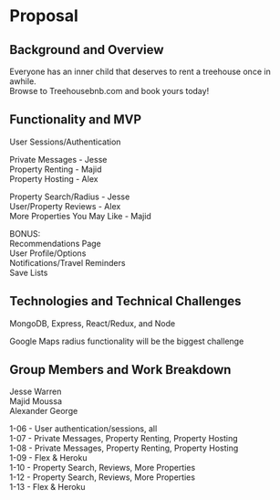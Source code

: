 # Proposal
## Background and Overview
Everyone has an inner child that deserves to rent a treehouse once in awhile.  
Browse to Treehousebnb.com and book yours today!  

## Functionality and MVP

User Sessions/Authentication  
  
Private Messages - Jesse  
Property Renting - Majid  
Property Hosting - Alex  
  
Property Search/Radius - Jesse  
User/Property Reviews - Alex  
More Properties You May Like - Majid  
  
BONUS:  
Recommendations Page  
User Profile/Options  
Notifications/Travel Reminders  
Save Lists  

## Technologies and Technical Challenges
MongoDB, Express, React/Redux, and Node  
  
Google Maps radius functionality will be the biggest challenge  

## Group Members and Work Breakdown
Jesse Warren  
Majid Moussa  
Alexander George  
  
1-06 - User authentication/sessions, all  
1-07 - Private Messages, Property Renting, Property Hosting  
1-08 - Private Messages, Property Renting, Property Hosting    
1-09 - Flex & Heroku  
1-10 - Property Search, Reviews, More Properties  
1-12 - Property Search, Reviews, More Properties  
1-13 - Flex & Heroku  
